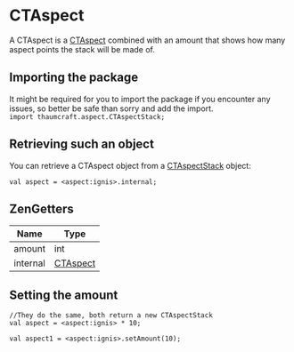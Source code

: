 # CTAspect

A CTAspect is a [CTAspect](CTAspect) combined with an amount that shows how many aspect points the stack will be made of.  


## Importing the package
It might be required for you to import the package if you encounter any issues, so better be safe than sorry and add the import.  
`import thaumcraft.aspect.CTAspectStack;` 

## Retrieving such an object
You can retrieve a CTAspect object from a [CTAspectStack](CTAspectStack) object:
```
val aspect = <aspect:ignis>.internal;
```


## ZenGetters

| Name      | Type                 |
|-----------|----------------------|
| amount    | int                  |
| internal  | [CTAspect](CTAspect) |

## Setting the amount

```
//They do the same, both return a new CTAspectStack
val aspect = <aspect:ignis> * 10;

val aspect1 = <aspect:ignis>.setAmount(10);
```